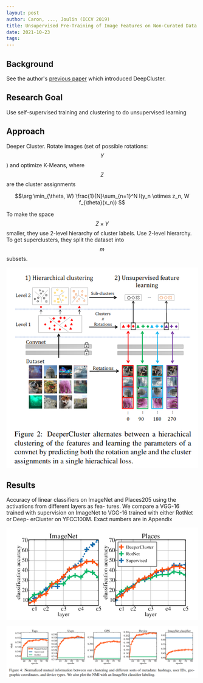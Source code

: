 ```yaml
---
layout: post
author: Caron, ..., Joulin (ICCV 2019)
title: Unsupervised Pre-Training of Image Features on Non-Curated Data
date: 2021-10-23
tags: 
---
```


## Background

See the author's [previous paper](../kernel_papers/caron_eccv_2019_deep_clustering.html)
which introduced DeepCluster.

## Research Goal

Use self-supervised training and clustering to do unsupervised learning

## Approach

Deeper Cluster. Rotate images (set of possible rotations: $$Y$$) and optimize K-Means,
where $$Z$$ are the cluster assignments

$$\arg \min_{\theta, W} \frac{1}{N}\sum_{n=1}^N l(y_n  \otimes z_n, W f_{\theta}(x_n)) $$ 

To make the space $$Z \times Y$$ smaller, they use 2-level hierarchy of cluster labels.
Use 2-level hierarchy. To get superclusters, they split the dataset into $$m$$ subsets.

![](caron_iccv_2019_unsupervised_pretraining/1.png)

## Results

Accuracy of linear classifiers on ImageNet and
Places205 using the activations from different layers as fea-
tures. We compare a VGG-16 trained with supervision on
ImageNet to VGG-16 trained with either RotNet or Deep-
erCluster on YFCC100M. Exact numbers are in Appendix

![](caron_iccv_2019_unsupervised_pretraining/3.png)


![](caron_iccv_2019_unsupervised_pretraining/4.png)
